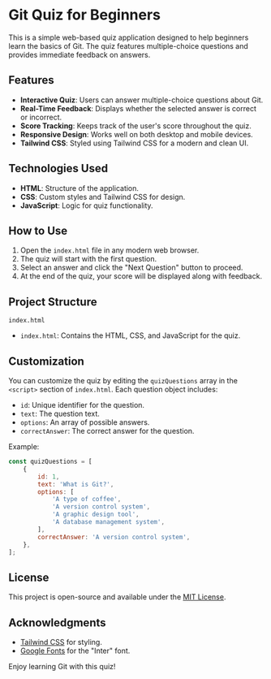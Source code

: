 # Git Quiz for Beginners

This is a simple web-based quiz application designed to help beginners learn the basics of Git. The quiz features multiple-choice questions and provides immediate feedback on answers.

## Features

- **Interactive Quiz**: Users can answer multiple-choice questions about Git.
- **Real-Time Feedback**: Displays whether the selected answer is correct or incorrect.
- **Score Tracking**: Keeps track of the user's score throughout the quiz.
- **Responsive Design**: Works well on both desktop and mobile devices.
- **Tailwind CSS**: Styled using Tailwind CSS for a modern and clean UI.

## Technologies Used

- **HTML**: Structure of the application.
- **CSS**: Custom styles and Tailwind CSS for design.
- **JavaScript**: Logic for quiz functionality.

## How to Use

1. Open the `index.html` file in any modern web browser.
2. The quiz will start with the first question.
3. Select an answer and click the "Next Question" button to proceed.
4. At the end of the quiz, your score will be displayed along with feedback.

## Project Structure

```
index.html
```

- `index.html`: Contains the HTML, CSS, and JavaScript for the quiz.

## Customization

You can customize the quiz by editing the `quizQuestions` array in the `<script>` section of `index.html`. Each question object includes:

- `id`: Unique identifier for the question.
- `text`: The question text.
- `options`: An array of possible answers.
- `correctAnswer`: The correct answer for the question.

Example:
```javascript
const quizQuestions = [
    {
        id: 1,
        text: 'What is Git?',
        options: [
            'A type of coffee',
            'A version control system',
            'A graphic design tool',
            'A database management system',
        ],
        correctAnswer: 'A version control system',
    },
];
```

## License

This project is open-source and available under the [MIT License](LICENSE).

## Acknowledgments

- [Tailwind CSS](https://tailwindcss.com) for styling.
- [Google Fonts](https://fonts.google.com) for the "Inter" font.

Enjoy learning Git with this quiz!